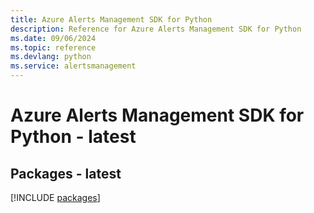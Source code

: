 ```yaml
---
title: Azure Alerts Management SDK for Python
description: Reference for Azure Alerts Management SDK for Python
ms.date: 09/06/2024
ms.topic: reference
ms.devlang: python
ms.service: alertsmanagement
---
```

# Azure Alerts Management SDK for Python - latest
## Packages - latest
[!INCLUDE [packages](alerts-management-index.md)]
